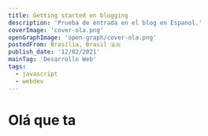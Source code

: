 ```yaml
---
title: Getting started en blogging
description: 'Prueba de entrada en el blog en Espanol.'
coverImage: 'cover-ola.png'
openGraphImage: 'open-graph/cover-ola.png'
postedFrom: Brasília, Brasil 🇧🇷
publish_date: '12/02/2021'
mainTag: 'Desarrollo Web'
tags:
  - javascript
  - webdev
---
```


# Olá que ta
